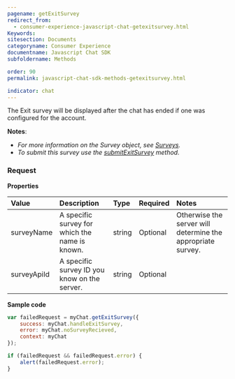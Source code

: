 ```yaml
---
pagename: getExitSurvey
redirect_from:
  - consumer-experience-javascript-chat-getexitsurvey.html
Keywords:
sitesection: Documents
categoryname: Consumer Experience
documentname: Javascript Chat SDK
subfoldername: Methods

order: 90
permalink: javascript-chat-sdk-methods-getexitsurvey.html

indicator: chat
---
```


The Exit survey will be displayed after the chat has ended if one was configured for the account.

**Notes**:

- *For more information on the Survey object, see [Surveys](consumer-experience-javascript-chat-surveys.html).*
- *To submit this survey use the [submitExitSurvey](consumer-experience-javascript-chat-submitexitsurvey.html) method.*

### Request

**Properties**

| Value | Description | Type | Required | Notes |
| :--- | :--- | :--- | :--- | :--- |
| surveyName | A specific survey for which the name is known. | string | Optional | Otherwise the server will determine the appropriate survey. | 
| surveyApiId | A specific survey ID you know on the server. | string | Optional | |

**Sample code**

```javascript
var failedRequest = myChat.getExitSurvey({
    success: myChat.handleExitSurvey,
    error: myChat.noSurveyRecieved,
    context: myChat
});

if (failedRequest && failedRequest.error) {
    alert(failedRequest.error);
}
```                                                                                                                      

